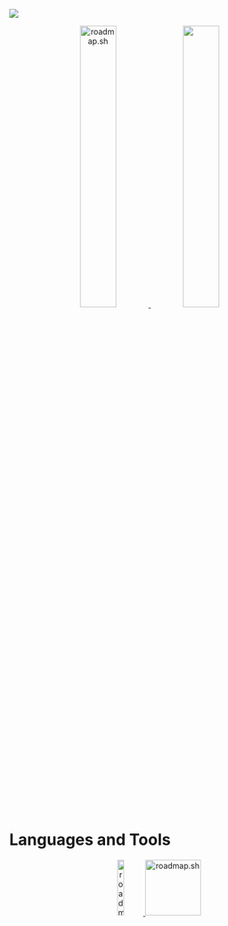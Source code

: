 <a href="https://biodrop.io/eddiejaoude" target="_blank"><img src="https://github.com/farunurisonmez/farunurisonmez/blob/main/assets/banners/banner.jpg"/></a>

<p align="center">
  <a href="#">
    <img width="36%" src="https://api.roadmap.sh/v1-badge/tall/65300491b5d7a4eb01de02a1?variant=dark&roadmaps=backend%2Cfrontend%2Cqa%2Cai-data-scientist" alt="roadmap.sh"/>
  </a>
  <a href="#">
    <img width="36%" src="https://github-readme-stats.vercel.app/api/top-langs/?username=farunurisonmez&layout=donut-vertical&theme=tokyonight"/>
  </a>
</p>
<p align="center">
</p>
<h1>Languages and Tools</h1>

<p align="center">
  <a href="https://roadmap.sh">
    <img width="16%" src="https://github.com/farunurisonmez/farunurisonmez/blob/main/assets/logos/ts-lettermark-blue.svg" alt="roadmap.sh"/>
  </a>
  <a href="https://roadmap.sh">
    <img width="100px" src="https://github.com/farunurisonmez/farunurisonmez/blob/main/assets/logos/U_ProfileIcon_Alpha_Negative_500x500.png" alt="roadmap.sh"/>
  </a>
</p>
